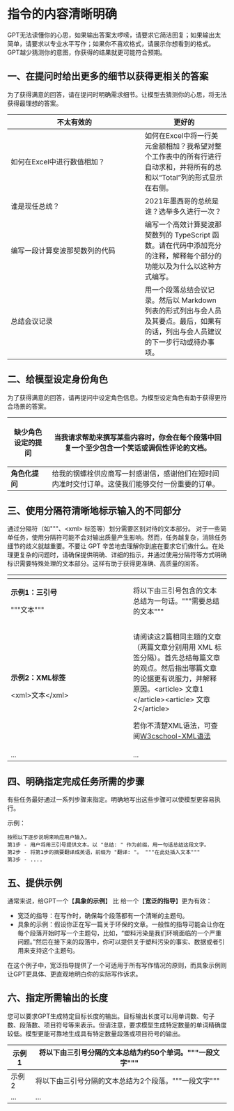 # 指令的内容清晰明确

GPT无法读懂你的心思，如果输出答案太啰嗦，请要求它简洁回复；如果输出太简单，请要求以专业水平写作；如果你不喜欢格式，请展示你想看到的格式。GPT越少猜测你的意图，你获得的结果就更可能符合预期。

## **一、在提问时给出更多的细节以获得更相关的答案**

为了获得满意的回答，请在提问时明确需求细节。让模型去猜测你的心思，将无法获得最理想的答案。

<table><thead><tr><th width="292">不太有效的</th><th>更好的</th></tr></thead><tbody><tr><td>如何在Excel中进行数值相加？</td><td>如何在Excel中将一行美元金额相加？我希望对整个工作表中的所有行进行自动求和，并将所有的总和以“Total”列的形式显示在右侧。</td></tr><tr><td>谁是现任总统？</td><td>2021年墨西哥的总统是谁？选举多久进行一次？</td></tr><tr><td>编写一段计算斐波那契数列的代码</td><td>编写一个高效计算斐波那契数列的 TypeScript 函数。请在代码中添加充分的注释，解释每个部分的功能以及为什么以这种方式编写。</td></tr><tr><td>总结会议记录<br></td><td>用一个段落总结会议记录。然后以 Markdown 列表的形式列出与会人员及其要点。最后，如果有的话，列出与会人员建议的下一步行动或待办事项。</td></tr></tbody></table>

## **二、给模型设定身份角色**

为了获得满意的回答，请再提问中设定角色信息。为模型设定角色有助于获得更符合场景的答案。

| <p><strong>缺少角色设定的提问</strong><br></p> | 当我请求帮助来撰写某些内容时，你会在每个段落中回复一个至少包含一个笑话或调侃性评论的文档。    |
| ------------------------------------- | ------------------------------------------------ |
| **角色化提问**                             | 给我的钢螺栓供应商写一封感谢信，感谢他们在短时间内准时交付订单。这使我们能够交付一份重要的订单。 |

## **三、使用分隔符清晰地标示输入的不同部分**

通过分隔符（如"""、\<xml> 标签等）划分需要区别对待的文本部分。 对于一些简单任务，使用分隔符可能不会对输出质量产生影响。然而，任务越复杂，消除任务细节的歧义就越重要。不要让 GPT 辛苦地去理解你到底在要求它们做什么。在处理更复杂的问题时，请确保提供明确、详细的指示，并通过使用分隔符等方式明确标识需要特殊处理的文本部分。这样有助于获得更准确、高质量的回答。

<table data-header-hidden><thead><tr><th width="265"></th><th></th></tr></thead><tbody><tr><td><p><strong>示例1：三引号</strong></p><p>"""文本"""</p></td><td>将以下由三引号包含的文本总结为一句话。"""需要总结的文本"""</td></tr><tr><td><p><strong>示例2：XML标签</strong></p><p>&#x3C;xml>文本&#x3C;/xml></p></td><td><p>请阅读这2篇相同主题的文章（两篇文章分别用用 XML 标签分隔）。首先总结每篇文章的观点。然后指出哪篇文章的论据更有说服力，并解释原因。&#x3C;article> 文章1 &#x3C;/article>&#x3C;article> 文章2&#x3C;/article></p><p>若你不清楚XML语法，可查阅<a href="https://www.w3cschool.cn/xml/xml-syntax.html">W3cschool-XML语法</a></p></td></tr><tr><td>...</td><td>...</td></tr></tbody></table>

## **四、明确指定完成任务所需的步骤**

有些任务最好通过一系列步骤来指定。明确地写出这些步骤可以使模型更容易执行。

示例：

```
按照以下逐步说明来响应用户输入。
第1步 - 用户将用三引号提供文本。以 "总结: " 作为前缀，用一句话总结这段文字。
第2步 - 将第1步的摘要翻译成英语，前缀为 "翻译: "。 """在此处插入文本"""
第3步 - ....
```

## **五、提供示例**

通常来说，给GPT一个【**具象的示例**】 比 给一个【**宽泛的指导**】更为有效：

* 宽泛的指导：在写作时，确保每个段落都有一个清晰的主题句。
* 具象的示例：假设你正在写一篇关于环保的文章。一般性的指导可能会让你在每个段落开始时写一个主题句，比如，“塑料污染是我们环境面临的一个严重问题。”然后在接下来的段落中，你可以提供关于塑料污染的事实、数据或者引用来支持这个主题句。

在这个例子中，宽泛指导提供了一个可适用于所有写作情况的原则，而具象示例则让GPT更具体、更直观地明白你的实际写作诉求。

## **六、指定所需输出的长度**

您可以要求GPT生成特定目标长度的输出。目标输出长度可以用单词数、句子数、段落数、项目符号等来表示。但请注意，要求模型生成特定数量的单词精确度较低。模型更能可靠地生成具有特定数量段落或项目符号的输出。

| 示例1 | 将以下由三引号分隔的文本总结为约50个单词。"""一段文字""" |
| --- | -------------------------------- |
| 示例2 | 将以下由三引号分隔的文本总结为2个段落。"""一段文字"""   |
| ... | ...                              |
